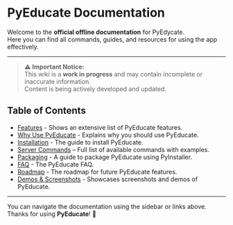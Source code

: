 # PyEducate Documentation

Welcome to the **official offline documentation** for PyEdycate.  
Here you can find all commands, guides, and resources for using the app effectively.

---

> **⚠️ Important Notice:**  
> This wiki is a **work in progress** and may contain incomplete or inaccurate information.  
> Content is being actively developed and updated.

## Table of Contents

- [Features](features.md) - Shows an extensive list of PyEducate features.
- [Why Use PyEducate](why_use_pyeducate.md) - Explains why you should use PyEducate.
- [Installation](Installation.md) - The guide to install PyEducate.
- [Server Commands](server_commands.md) – Full list of available commands with examples.
- [Packaging](Packaging.md) - A guide to package PyEducate using PyInstaller.
- [FAQ](FAQ.md) - The PyEducate FAQ.
- [Roadmap](roadmap.md) - The roadmap for future PyEducate features.
- [Demos & Screenshots](Screenshots.md) - Showcases screenshots and demos of PyEducate.

---

You can navigate the documentation using the sidebar or links above.  
Thanks for using **PyEducate**! 🚀
